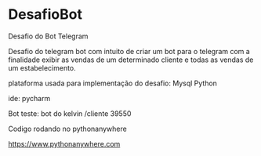 # DesafioBot
Desafio do Bot Telegram

Desafio do telegram bot com intuito de criar um bot para o telegram com a finalidade exibir as vendas de um determinado cliente e todas as vendas de um estabelecimento.


plataforma usada para implementação do desafio:
Mysql
Python

ide: pycharm

Bot teste: bot do kelvin
/cliente 39550

Codigo rodando no pythonanywhere

https://www.pythonanywhere.com
